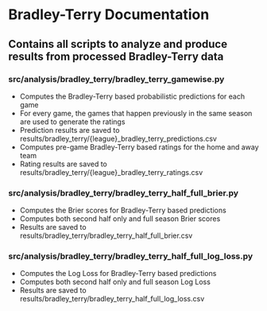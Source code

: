 # Bradley-Terry Documentation

## Contains all scripts to analyze and produce results from processed Bradley-Terry data

### src/analysis/bradley_terry/bradley_terry_gamewise.py
- Computes the Bradley-Terry based probabilistic predictions for each game
- For every game, the games that happen previously in the same season are used to generate the ratings
- Prediction results are saved to results/bradley_terry/{league}_bradley_terry_predictions.csv
- Computes pre-game Bradley-Terry based ratings for the home and away team
- Rating results are saved to results/bradley_terry/{league}_bradley_terry_ratings.csv

### src/analysis/bradley_terry/bradley_terry_half_full_brier.py
- Computes the Brier scores for Bradley-Terry based predictions
- Computes both second half only and full season Brier scores
- Results are saved to results/bradley_terry/bradley_terry_half_full_brier.csv

### src/analysis/bradley_terry/bradley_terry_half_full_log_loss.py
- Computes the Log Loss for Bradley-Terry based predictions
- Computes both second half only and full season Log Loss
- Results are saved to results/bradley_terry/bradley_terry_half_full_log_loss.csv
